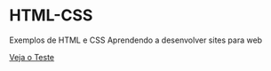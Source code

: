 # HTML-CSS
 Exemplos de HTML e CSS
 Aprendendo a desenvolver sites para web


<a href="https://marcosoliveira404.github.io/HTML-CSS/Mobile First/index.html" target="_blank">Veja o Teste</a>